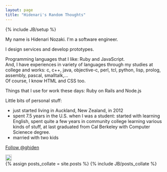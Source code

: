 ```yaml
---
layout: page
title: "Hidenari's Random Thoughts"
---
```

{% include JB/setup %}

My name is Hidenari Nozaki. I'm a software engineer.

I design services and develop prototypes.

Programming languages that I like: Ruby and JavaScript.  
And, I have experiences in variety of languages through my studies at college and works: c, c++, java, objective-c, perl, tcl, python, lisp, prolog, assembly, pascal, smalltalk,...  
Of course, I know HTML and CSS too.

Things that I use for work these days: Ruby on Rails and Node.js

Little bits of personal stuff:
* just started living in Auckland, New Zealand, in 2012
* spent 7.5 years in the U.S. when I was a student: started with learning English, spent quite a few years in community college learning various kinds of stuff, at last graduated from Cal Berkeley with Computer Scienece degree.
* married with two kids

<a href="https://twitter.com/ghiden" class="twitter-follow-button" data-show-count="false" data-show-screen-name="false">Follow @ghiden</a>
<script>!function(d,s,id){var js,fjs=d.getElementsByTagName(s)[0];if(!d.getElementById(id)){js=d.createElement(s);js.id=id;js.src="//platform.twitter.com/widgets.js";fjs.parentNode.insertBefore(js,fjs);}}(document,"script","twitter-wjs");</script>

<a href="http://jp.linkedin.com/pub/hidenari-nozaki/0/329/9a1">
  <img src="http://www.linkedin.com/img/webpromo/btn_viewmy_160x25.png" border="0" alt="View Hidenari Nozaki's profile on LinkedIn" style="height:20px;">
</a>

<div>
{% assign posts_collate = site.posts %}
{% include JB/posts_collate %}
</div>

